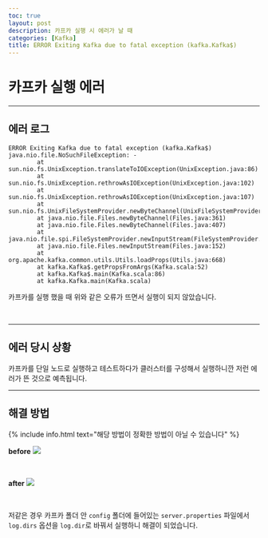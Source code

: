 ```yaml
---
toc: true
layout: post
description: 카프카 실행 시 에러가 날 때
categories: [Kafka]
title: ERROR Exiting Kafka due to fatal exception (kafka.Kafka$)
---
```


# 카프카 실행 에러

---

## 에러 로그

```
ERROR Exiting Kafka due to fatal exception (kafka.Kafka$)
java.nio.file.NoSuchFileException: -
        at sun.nio.fs.UnixException.translateToIOException(UnixException.java:86)
        at sun.nio.fs.UnixException.rethrowAsIOException(UnixException.java:102)
        at sun.nio.fs.UnixException.rethrowAsIOException(UnixException.java:107)
        at sun.nio.fs.UnixFileSystemProvider.newByteChannel(UnixFileSystemProvider.java:214)
        at java.nio.file.Files.newByteChannel(Files.java:361)
        at java.nio.file.Files.newByteChannel(Files.java:407)
        at java.nio.file.spi.FileSystemProvider.newInputStream(FileSystemProvider.java:384)
        at java.nio.file.Files.newInputStream(Files.java:152)
        at org.apache.kafka.common.utils.Utils.loadProps(Utils.java:668)
        at kafka.Kafka$.getPropsFromArgs(Kafka.scala:52)
        at kafka.Kafka$.main(Kafka.scala:86)
        at kafka.Kafka.main(Kafka.scala)
```
카프카를 실행 했을 때 위와 같은 오류가 뜨면서 실행이 되지 않았습니다.

<br/>

---

## 에러 당시 상황

카프카를 단일 노드로 실행하고 테스트하다가 클러스터를 구성해서 실행하니깐 저런 에러가 뜬 것으로 예측됩니다.

---

## 해결 방법

{% include info.html text="해당 방법이 정확한 방법이 아닐 수 있습니다" %}

__before__
![]({{site.baseurl}}/images/kafka/kafkaerror11.JPG)

<br/>

__after__
![]({{site.baseurl}}/images/kafka/kafkaerror12.JPG)

<br/>

저같은 경우 카프카 폴더 안 `config` 폴더에 들어있는 `server.properties` 파일에서 `log.dirs` 옵션을 `log.dir`로 바꿔서 실행하니 해결이 되었습니다.